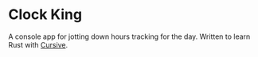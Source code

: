 # Clock King

A console app for jotting down hours tracking for the day. 
Written to learn Rust with [Cursive](https://github.com/gyscos/cursive).
